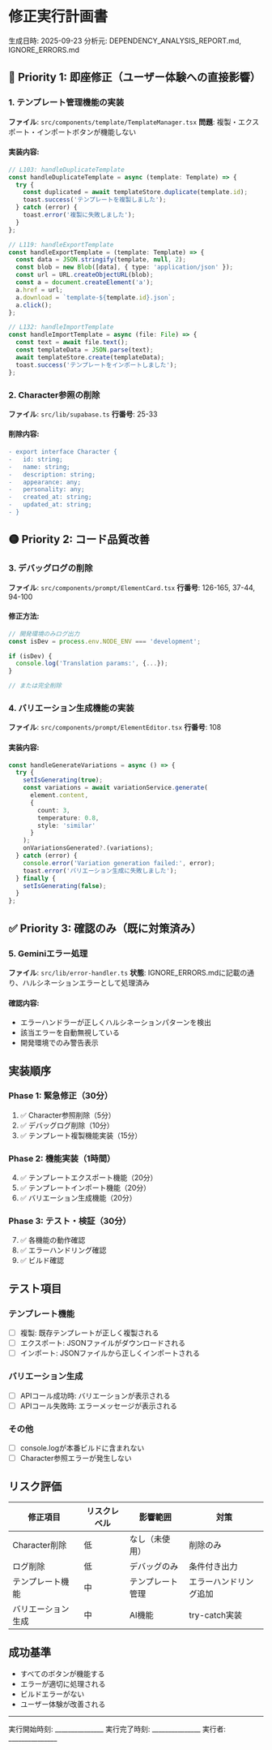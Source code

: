 # 修正実行計画書

生成日時: 2025-09-23
分析元: DEPENDENCY_ANALYSIS_REPORT.md, IGNORE_ERRORS.md

## 🔴 Priority 1: 即座修正（ユーザー体験への直接影響）

### 1. テンプレート管理機能の実装
**ファイル**: `src/components/template/TemplateManager.tsx`
**問題**: 複製・エクスポート・インポートボタンが機能しない

#### 実装内容:
```typescript
// L103: handleDuplicateTemplate
const handleDuplicateTemplate = async (template: Template) => {
  try {
    const duplicated = await templateStore.duplicate(template.id);
    toast.success('テンプレートを複製しました');
  } catch (error) {
    toast.error('複製に失敗しました');
  }
};

// L119: handleExportTemplate
const handleExportTemplate = (template: Template) => {
  const data = JSON.stringify(template, null, 2);
  const blob = new Blob([data], { type: 'application/json' });
  const url = URL.createObjectURL(blob);
  const a = document.createElement('a');
  a.href = url;
  a.download = `template-${template.id}.json`;
  a.click();
};

// L132: handleImportTemplate
const handleImportTemplate = async (file: File) => {
  const text = await file.text();
  const templateData = JSON.parse(text);
  await templateStore.create(templateData);
  toast.success('テンプレートをインポートしました');
};
```

### 2. Character参照の削除
**ファイル**: `src/lib/supabase.ts`
**行番号**: 25-33

#### 削除内容:
```diff
- export interface Character {
-   id: string;
-   name: string;
-   description: string;
-   appearance: any;
-   personality: any;
-   created_at: string;
-   updated_at: string;
- }
```

## 🟡 Priority 2: コード品質改善

### 3. デバッグログの削除
**ファイル**: `src/components/prompt/ElementCard.tsx`
**行番号**: 126-165, 37-44, 94-100

#### 修正方法:
```typescript
// 開発環境のみログ出力
const isDev = process.env.NODE_ENV === 'development';

if (isDev) {
  console.log('Translation params:', {...});
}

// または完全削除
```

### 4. バリエーション生成機能の実装
**ファイル**: `src/components/prompt/ElementEditor.tsx`
**行番号**: 108

#### 実装内容:
```typescript
const handleGenerateVariations = async () => {
  try {
    setIsGenerating(true);
    const variations = await variationService.generate(
      element.content,
      {
        count: 3,
        temperature: 0.8,
        style: 'similar'
      }
    );
    onVariationsGenerated?.(variations);
  } catch (error) {
    console.error('Variation generation failed:', error);
    toast.error('バリエーション生成に失敗しました');
  } finally {
    setIsGenerating(false);
  }
};
```

## ✅ Priority 3: 確認のみ（既に対策済み）

### 5. Geminiエラー処理
**ファイル**: `src/lib/error-handler.ts`
**状態**: IGNORE_ERRORS.mdに記載の通り、ハルシネーションエラーとして処理済み

#### 確認内容:
- エラーハンドラーが正しくハルシネーションパターンを検出
- 該当エラーを自動無視している
- 開発環境でのみ警告表示

## 実装順序

### Phase 1: 緊急修正（30分）
1. ✅ Character参照削除（5分）
2. ✅ デバッグログ削除（10分）
3. ✅ テンプレート複製機能実装（15分）

### Phase 2: 機能実装（1時間）
4. ✅ テンプレートエクスポート機能（20分）
5. ✅ テンプレートインポート機能（20分）
6. ✅ バリエーション生成機能（20分）

### Phase 3: テスト・検証（30分）
7. ✅ 各機能の動作確認
8. ✅ エラーハンドリング確認
9. ✅ ビルド確認

## テスト項目

### テンプレート機能
- [ ] 複製: 既存テンプレートが正しく複製される
- [ ] エクスポート: JSONファイルがダウンロードされる
- [ ] インポート: JSONファイルから正しくインポートされる

### バリエーション生成
- [ ] APIコール成功時: バリエーションが表示される
- [ ] APIコール失敗時: エラーメッセージが表示される

### その他
- [ ] console.logが本番ビルドに含まれない
- [ ] Character参照エラーが発生しない

## リスク評価

| 修正項目 | リスクレベル | 影響範囲 | 対策 |
|----------|------------|----------|------|
| Character削除 | 低 | なし（未使用） | 削除のみ |
| ログ削除 | 低 | デバッグのみ | 条件付き出力 |
| テンプレート機能 | 中 | テンプレート管理 | エラーハンドリング追加 |
| バリエーション生成 | 中 | AI機能 | try-catch実装 |

## 成功基準

- すべてのボタンが機能する
- エラーが適切に処理される
- ビルドエラーがない
- ユーザー体験が改善される

---

実行開始時刻: _______________
実行完了時刻: _______________
実行者: _______________